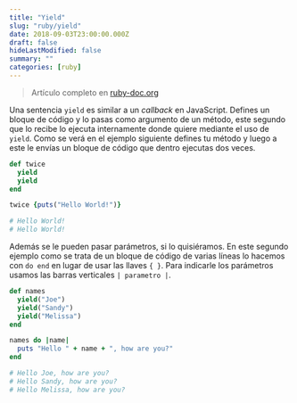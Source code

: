 ```yaml
---
title: "Yield"
slug: "ruby/yield"
date: 2018-09-03T23:00:00.000Z
draft: false
hideLastModified: false
summary: ""
categories: [ruby]
---
```




  > Artículo completo en [ruby-doc.org][ruby-doc.org-yield]

  [ruby-doc.org-yield]: https://ruby-doc.org/docs/Einfuhrung_in_Ruby/chp_04/iterators.html

  Una sentencia `yield` es similar a un *callback* en JavaScript. Defines un
  bloque de código y lo pasas como argumento de un método, este segundo que lo
  recibe lo ejecuta internamente donde quiere mediante el uso de `yield`. Como
  se verá en el ejemplo siguiente defines tu método y luego a este le envías un
  bloque de código que dentro ejecutas dos veces.

```ruby
def twice
  yield
  yield
end

twice {puts("Hello World!")}

# Hello World!
# Hello World!
```

  Además se le pueden pasar parámetros, si lo quisiéramos. En este segundo
  ejemplo como se trata de un bloque de código de varias líneas lo hacemos con
  `do end` en lugar de usar las llaves `{ }`. Para indicarle los parámetros
  usamos las barras verticales `| parametro |`.

```ruby
def names
  yield("Joe")
  yield("Sandy")
  yield("Melissa")
end

names do |name|
  puts "Hello " + name + ", how are you?"
end

# Hello Joe, how are you?  
# Hello Sandy, how are you?
# Hello Melissa, how are you?
```

